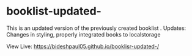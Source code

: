# booklist-updated-
This is an updated version of the previously created booklist . 
Updates: Changes in  styling,
         properly integrated books to localstorage
         
View Live: https://bideshpaul05.github.io/booklisr-updated-/

